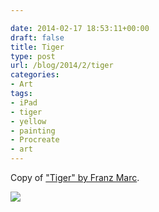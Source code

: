```yaml
---

date: 2014-02-17 18:53:11+00:00
draft: false
title: Tiger
type: post
url: /blog/2014/2/tiger
categories:
- Art
tags:
- iPad
- tiger
- yellow
- painting
- Procreate
- art
---
```


Copy of ["Tiger" by Franz Marc](http://www.franzmarc.org/Tiger.jsp).


  
![](/images/2014-02-17-20142tiger/20140217-Tiger.jpg)

